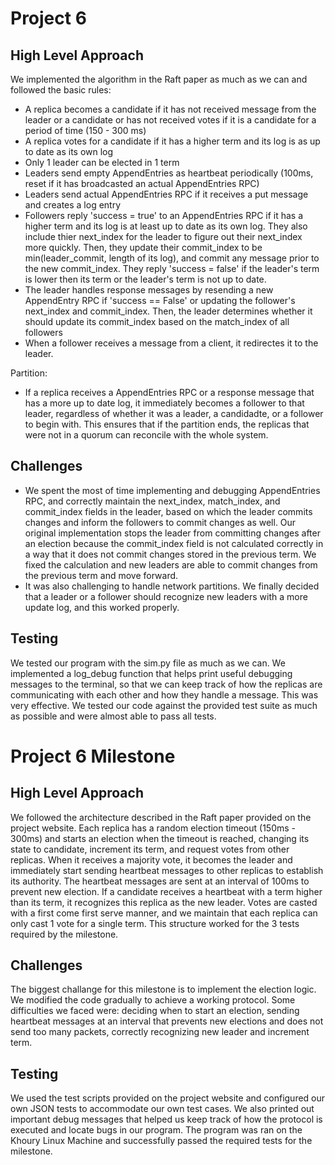# Project 6

## High Level Approach

We implemented the algorithm in the Raft paper as much as we can and followed the basic rules:
 - A replica becomes a candidate if it has not received message from the leader or a candidate or has not received votes if it is a candidate for a period of time (150 - 300 ms)
 - A replica votes for a candidate if it has a higher term and its log is as up to date as its own log
 - Only 1 leader can be elected in 1 term
 - Leaders send empty AppendEntries as heartbeat periodically (100ms, reset if it has broadcasted an actual AppendEntries RPC)
 - Leaders send actual AppendEntries RPC if it receives a put message and creates a log entry
 - Followers reply 'success = true' to an AppendEntries RPC if it has a higher term and its log is at least up to date as its own log. They also include thier next_index for the leader to figure out their next_index more quickly. Then, they update their commit_index to be min(leader_commit, length of its log), and commit any message prior to the new commit_index. They reply 'success = false' if the leader's term is lower then its term or the leader's term is not up to date.
 - The leader handles response messages by resending a new AppendEntry RPC if 'success == False' or updating the follower's next_index and commit_index. Then, the leader determines whether it should update its commit_index based on the match_index of all followers
 - When a follower receives a message from a client, it redirectes it to the leader.
 
Partition:
 - If a replica receives a AppendEntries RPC or a response message that has a more up to date log, it immediately becomes a follower to that leader, regardless of whether it was a leader, a candidadte, or a follower to begin with. This ensures that if the partition ends, the replicas that were not in a quorum can reconcile with the whole system.

## Challenges

 - We spent the most of time implementing and debugging AppendEntries RPC, and correctly maintain the next_index, match_index, and commit_index fields in the leader, based on which the leader commits changes and inform the followers to commit changes as well. Our original implementation stops the leader from committing changes after an election because the commit_index field is not calculated correctly in a way that it does not commit changes stored in the previous term. We fixed the calculation and new leaders are able to commit changes from the previous term and move forward.
 - It was also challenging to handle network partitions. We finally decided that a leader or a follower should recognize new leaders with a more update log, and this worked properly.

## Testing

We tested our program with the sim.py file as much as we can. We implemented a log_debug function that helps print useful debugging messages to the terminal, so that we can keep track of how the replicas are communicating with each other and how they handle a message. This was very effective. We tested our code against the provided test suite as much as possible and were almost able to pass all tests.


# Project 6 Milestone

## High Level Approach

We followed the architecture described in the Raft paper provided on the project website. Each replica has a random election timeout (150ms - 300ms) and starts an election when the timeout is reached, changing its state to candidate, increment its term, and request votes from other replicas. When it receives a majority vote, it becomes the leader and immediately start sending heartbeat messages to other replicas to establish its authority. The heartbeat messages are sent at an interval of 100ms to prevent new election. If a candidate receives a heartbeat with a term higher than its term, it recognizes this replica as the new leader. Votes are casted with a first come first serve manner, and we maintain that each replica can only cast 1 vote for a single term. This structure worked for the 3 tests required by the milestone.

## Challenges

The biggest challange for this milestone is to implement the election logic. We modified the code gradually to achieve a working protocol. Some difficulties we faced were: deciding when to start an election, sending heartbeat messages at an interval that prevents new elections and does not send too many packets, correctly recognizing new leader and increment term.

## Testing

We used the test scripts provided on the project website and configured our own JSON tests to accommodate our own test cases. We also printed out important debug messages that helped us keep track of how the protocol is executed and locate bugs in our program. The program was ran on the Khoury Linux Machine and successfully passed the required tests for the milestone. 
